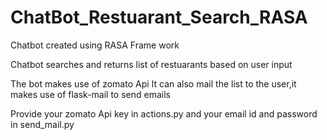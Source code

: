 # ChatBot_Restuarant_Search_RASA

Chatbot created using RASA Frame work

Chatbot searches and returns list of restuarants based on user input

The bot makes use of zomato Api
It can also mail the list to the user,it makes use of flask-mail to send emails

Provide your zomato Api key in actions.py and your email id and password in send_mail.py
